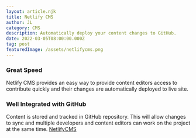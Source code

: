 ```yaml
---
layout: article.njk
title: Netlify CMS
author: JL
category: CMS
description: Automatically deploy your content changes to GitHub.
date: 2022-03-05T08:00:00.000Z
tag: post
featuredImage: /assets/netlifycms.png
---
```

### Great Speed
Netlify CMS provides an easy way to provide content editors access to contribute quickly and their changes are automatically deployed to live site.



### Well Integrated with GitHub
Content is stored and tracked in GitHub repository. This will allow changes to sync and multiple developers and content editors can work on the project at the same time. 
[NetlifyCMS](https://www.netlifycms.org)